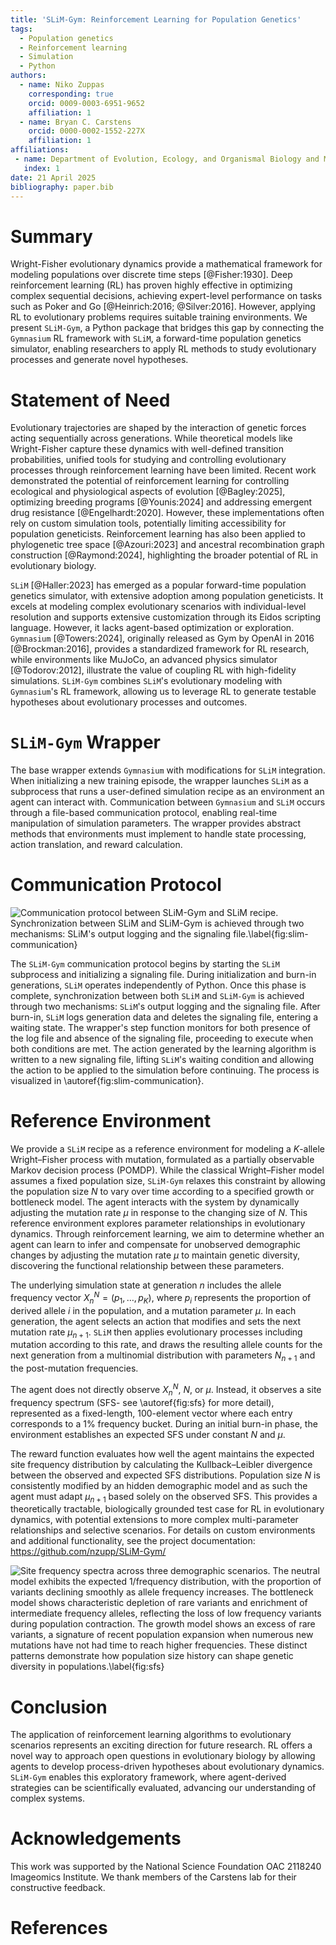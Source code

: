 ```yaml
---
title: 'SLiM-Gym: Reinforcement Learning for Population Genetics'
tags:
  - Population genetics
  - Reinforcement learning
  - Simulation
  - Python
authors:
  - name: Niko Zuppas
    corresponding: true
    orcid: 0009-0003-6951-9652
    affiliation: 1
  - name: Bryan C. Carstens
    orcid: 0000-0002-1552-227X
    affiliation: 1
affiliations:
 - name: Department of Evolution, Ecology, and Organismal Biology and Museum of Biological Diversity. 1315 Kinnear Rd., Columbus OH 43212
   index: 1
date: 21 April 2025
bibliography: paper.bib
---
```


# Summary
Wright-Fisher evolutionary dynamics provide a mathematical framework for modeling populations over discrete time steps [@Fisher:1930]. Deep reinforcement learning (RL) has proven highly effective in optimizing complex sequential decisions, achieving expert-level performance on tasks such as Poker and Go [@Heinrich:2016; @Silver:2016]. However, applying RL to evolutionary problems requires suitable training environments. We present `SLiM-Gym`, a Python package that bridges this gap by connecting the `Gymnasium` RL framework with `SLiM`, a forward-time population genetics simulator, enabling researchers to apply RL methods to study evolutionary processes and generate novel hypotheses.

# Statement of Need
Evolutionary trajectories are shaped by the interaction of genetic forces acting sequentially across generations. While theoretical models like Wright-Fisher capture these dynamics with well-defined transition probabilities, unified tools for studying and controlling evolutionary processes through reinforcement learning have been limited. Recent work demonstrated the potential of reinforcement learning for controlling ecological and physiological aspects of evolution [@Bagley:2025], optimizing breeding programs [@Younis:2024] and addressing emergent drug resistance [@Engelhardt:2020]. However, these implementations often rely on custom simulation tools, potentially limiting accessibility for population geneticists. Reinforcement learning has also been applied to phylogenetic tree space [@Azouri:2023] and ancestral recombination graph construction [@Raymond:2024], highlighting the broader potential of RL in evolutionary biology.

`SLiM` [@Haller:2023] has emerged as a popular forward-time population genetics simulator, with extensive adoption among population geneticists. It excels at modeling complex evolutionary scenarios with individual-level resolution and supports extensive customization through its Eidos scripting language. However, it lacks agent-based optimization or exploration. `Gymnasium` [@Towers:2024], originally released as Gym by OpenAI in 2016 [@Brockman:2016], provides a standardized framework for RL research, while environments like MuJoCo, an advanced physics simulator [@Todorov:2012],  illustrate the value of coupling RL with high-fidelity simulations. `SLiM-Gym` combines `SLiM`'s evolutionary modeling with `Gymnasium`'s RL framework, allowing us to leverage RL to generate testable hypotheses about evolutionary processes and outcomes.

# `SLiM-Gym` Wrapper
The base wrapper extends `Gymnasium` with modifications for `SLiM` integration. When initializing a new training episode, the wrapper launches `SLiM` as a subprocess that runs a user-defined simulation recipe as an environment an agent can interact with. Communication between `Gymnasium` and `SLiM` occurs through a file-based communication protocol, enabling real-time manipulation of simulation parameters. The wrapper provides abstract methods that environments must implement to handle state processing, action translation, and reward calculation.

# Communication Protocol

![Communication protocol between SLiM-Gym and SLiM recipe. Synchronization between SLiM and SLiM-Gym is achieved through two mechanisms: SLiM's output logging and the signaling file.\label{fig:slim-communication}](figures/file_comm.png)

The `SLiM-Gym` communication protocol begins by starting the `SLiM` subprocess and initializing a signaling file. During initialization and burn-in generations, `SLiM` operates independently of Python. Once this phase is complete, synchronization between both `SLiM` and `SLiM-Gym` is achieved through two mechanisms: `SLiM`'s output logging and the signaling file. After burn-in, `SLiM` logs generation data and deletes the signaling file, entering a waiting state. The wrapper's step function monitors for both presence of the log file and absence of the signaling file, proceeding to execute when both conditions are met. The action generated by the learning algorithm is written to a new signaling file, lifting `SLiM`'s waiting condition and allowing the action to be applied to the simulation before continuing. The process is visualized in \autoref{fig:slim-communication}.

# Reference Environment

We provide a `SLiM` recipe as a reference environment for modeling a $K$-allele Wright–Fisher process with mutation, formulated as a partially observable Markov decision process (POMDP). While the classical Wright–Fisher model assumes a fixed population size, `SLiM-Gym` relaxes this constraint by allowing the population size $N$ to vary over time according to a specified growth or bottleneck model. The agent interacts with the system by dynamically adjusting the mutation rate $\mu$ in response to the changing size of $N$. This reference environment explores parameter relationships in evolutionary dynamics. Through reinforcement learning, we aim to determine whether an agent can learn to infer and compensate for unobserved demographic changes by adjusting the mutation rate $\mu$ to maintain genetic diversity, discovering the functional relationship between these parameters.

The underlying simulation state at generation $n$ includes the allele frequency vector $X_n^N = (p_1, \ldots, p_K)$, where $p_i$ represents the proportion of derived allele $i$ in the population, and a mutation parameter $\mu$. In each generation, the agent selects an action that modifies and sets the next mutation rate $\mu_{n+1}$. `SLiM` then applies evolutionary processes including mutation according to this rate, and draws the resulting allele counts for the next generation from a multinomial distribution with parameters $N_{n+1}$ and the post-mutation frequencies.

The agent does not directly observe $X_n^N$, $N$, or $\mu$. Instead, it observes a site frequency spectrum (SFS- see \autoref{fig:sfs} for more detail), represented as a fixed-length, 100-element vector where each entry corresponds to a 1% frequency bucket. During an initial burn-in phase, the environment establishes an expected SFS under constant $N$ and $\mu$.

The reward function evaluates how well the agent maintains the expected site frequency distribution by calculating the Kullback–Leibler divergence between the observed and expected SFS distributions. Population size $N$ is consistently modified by an hidden demographic model and as such the agent must adapt $\mu_{n+1}$ based solely on the observed SFS. This provides a theoretically tractable, biologically grounded test case for RL in evolutionary dynamics, with potential extensions to more complex multi-parameter relationships and selective scenarios. For details on custom environments and additional functionality, see the project documentation: https://github.com/nzupp/SLiM-Gym/

![Site frequency spectra across three demographic scenarios. The neutral model exhibits the expected 1/frequency distribution, with the proportion of variants declining smoothly as allele frequency increases. The bottleneck model shows characteristic depletion of rare variants and enrichment of intermediate frequency alleles, reflecting the loss of low frequency variants during population contraction. The growth model shows an excess of rare variants, a signature of recent population expansion when numerous new mutations have not had time to reach higher frequencies. These distinct patterns demonstrate how population size history can shape genetic diversity in populations.\label{fig:sfs}](figures/figure2.svg)

# Conclusion
The application of reinforcement learning algorithms to evolutionary scenarios represents an exciting direction for future research. RL offers a novel way to approach open questions in evolutionary biology by allowing agents to develop process-driven hypotheses about evolutionary dynamics. `SLiM-Gym` enables this exploratory framework, where agent-derived strategies can be scientifically evaluated, advancing our understanding of complex systems.

# Acknowledgements
This work was supported by the National Science Foundation OAC 2118240 Imageomics Institute. We thank members of the Carstens lab for their constructive feedback.

# References

